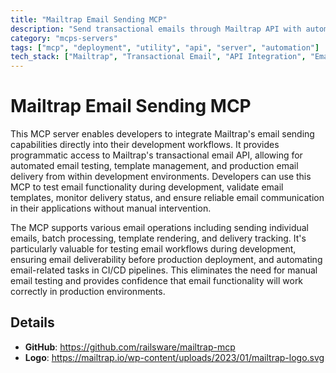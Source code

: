 ```yaml
---
title: "Mailtrap Email Sending MCP"
description: "Send transactional emails through Mailtrap API with automated email testing and delivery workflows"
category: "mcps-servers"
tags: ["mcp", "deployment", "utility", "api", "server", "automation"]
tech_stack: ["Mailtrap", "Transactional Email", "API Integration", "Email Testing", "SMTP"]
---
```


# Mailtrap Email Sending MCP

This MCP server enables developers to integrate Mailtrap's email sending capabilities directly into their development workflows. It provides programmatic access to Mailtrap's transactional email API, allowing for automated email testing, template management, and production email delivery from within development environments. Developers can use this MCP to test email functionality during development, validate email templates, monitor delivery status, and ensure reliable email communication in their applications without manual intervention.

The MCP supports various email operations including sending individual emails, batch processing, template rendering, and delivery tracking. It's particularly valuable for testing email workflows during development, ensuring email deliverability before production deployment, and automating email-related tasks in CI/CD pipelines. This eliminates the need for manual email testing and provides confidence that email functionality will work correctly in production environments.

## Details

- **GitHub**: https://github.com/railsware/mailtrap-mcp
- **Logo**: https://mailtrap.io/wp-content/uploads/2023/01/mailtrap-logo.svg
